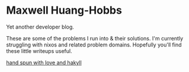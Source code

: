 # Maxwell Huang-Hobbs

Yet another developer blog.

These are some of the problems I run into &amp; their solutions. I'm currently struggling with nixos and related problem domains. Hopefully you'll find these little writeups useful.

[hand spun with love and hakyll][repo-link]

[repo-link]: https://github.com/Adjective-Object/blog